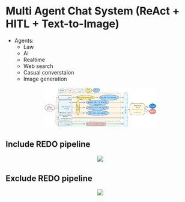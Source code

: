 
# Multi Agent Chat System (ReAct + HITL + Text-to-Image)

- Agents:
  - Law
  - Ai
  - Realtime
  - Web search
  - Casual converstaion
  - Image generation
    
<center><img width="300" src="./readme_img/react1.png"></center>

## Include REDO pipeline

<center><img width="300" src="./readme_img/pipeline_include_redo.png"></center>

## Exclude REDO pipeline

<center><img width="300" src="./readme_img/pipeline.png"></center>
